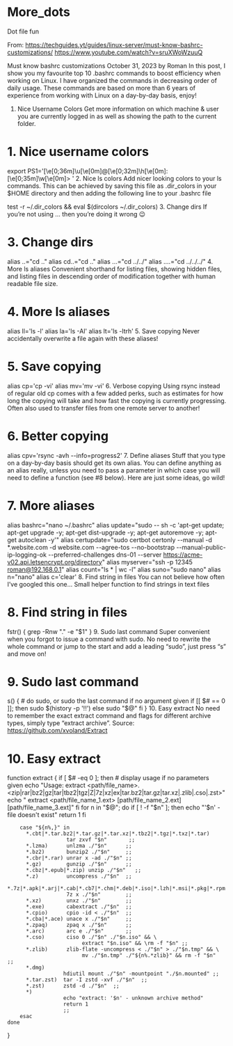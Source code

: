 # More_dots
Dot file fun

From:
https://techguides.yt/guides/linux-server/must-know-bashrc-customizations/
https://www.youtube.com/watch?v=sruXWoWzuuQ

Must know bashrc customizations
October 31, 2023 by Roman
In this post, I show you my favourite top 10 .bashrc commands to boost efficiency when working on Linux. I have organized the commands in decreasing order of daily usage. These commands are based on more than 6 years of experience from working with Linux on a day-by-day basis, enjoy!

1. Nice Username Colors
Get more information on which machine & user you are currently logged in as well as showing the path to the current folder.

# 1. Nice username colors
export PS1='\[\e[0;36m\]\u\[\e[0m\]@\[\e[0;32m\]\h\[\e[0m\]:\[\e[0;35m\]\w\[\e[0m\]> '
2. Nice ls colors
Add nicer looking colors to your ls commands. This can be achieved by saving this file as .dir_colors in your $HOME directory and then adding the following line to your .bashrc file

test -r ~/.dir_colors && eval $(dircolors ~/.dir_colors)
3. Change dirs
If you’re not using ... then you’re doing it wrong 😉

# 3. Change dirs
alias ..="cd .."
alias cd..="cd .."
alias ...="cd ../../"
alias ....="cd ../../../"
4. More ls aliases
Convenient shorthand for listing files, showing hidden files, and listing files in descending order of modification together with human readable file size.

# 4. More ls aliases
alias ll='ls -l'
alias la='ls -Al'
alias lt='ls -ltrh'
5. Save copying
Never accidentally overwrite a file again with these aliases!

# 5. Save copying
alias cp='cp -vi'
alias mv='mv -vi'
6. Verbose copying
Using rsync instead of regular old cp comes with a few added perks, such as estimates for how long the copying will take and how fast the copying is currently progressing. Often also used to transfer files from one remote server to another!

# 6. Better copying
alias cpv='rsync -avh --info=progress2'
7. Define aliases
Stuff that you type on a day-by-day basis should get its own alias. You can define anything as an alias really, unless you need to pass a parameter in which case you will need to define a function (see #8 below). Here are just some ideas, go wild!

# 7. More aliases
alias bashrc="nano ~/.bashrc"
alias update="sudo -- sh -c 'apt-get update; apt-get upgrade -y; apt-get dist-upgrade -y; apt-get autoremove -y; apt-get autoclean -y'"
alias certupdate="sudo certbot certonly --manual -d *.website.com -d website.com --agree-tos --no-bootstrap --manual-public-ip-logging-ok --preferred-challenges dns-01 --server https://acme-v02.api.letsencrypt.org/directory"
alias myserver="ssh -p 12345 roman@192.168.0.1"
alias count="ls * | wc -l"
alias suno="sudo nano"
alias n="nano"
alias c='clear'
8. Find string in files
You can not believe how often I’ve googled this one… Small helper function to find strings in text files

# 8. Find string in files
fstr() {
    grep -Rnw "." -e "$1"
}
9. Sudo last command
Super convenient when you forgot to issue a command with sudo. No need to rewrite the whole command or jump to the start and add a leading “sudo”, just press “s” and move on!

# 9. Sudo last command
s() { # do sudo, or sudo the last command if no argument given
    if [[ $# == 0 ]]; then
        sudo $(history -p '!!')
    else
        sudo "$@"
    fi
}
10. Easy extract
No need to remember the exact extract command and flags for different archive types, simply type “extract archive”. Source: https://github.com/xvoland/Extract

# 10. Easy extract
function extract {
 if [ $# -eq 0 ]; then
    # display usage if no parameters given
    echo "Usage: extract <path/file_name>.<zip|rar|bz2|gz|tar|tbz2|tgz|Z|7z|xz|ex|tar.bz2|tar.gz|tar.xz|.zlib|.cso|.zst>"
    echo "       extract <path/file_name_1.ext> [path/file_name_2.ext] [path/file_name_3.ext]"
 fi
    for n in "$@"; do
        if [ ! -f "$n" ]; then
            echo "'$n' - file doesn't exist"
            return 1
        fi

        case "${n%,}" in
          *.cbt|*.tar.bz2|*.tar.gz|*.tar.xz|*.tbz2|*.tgz|*.txz|*.tar)
                       tar zxvf "$n"       ;;
          *.lzma)      unlzma ./"$n"      ;;
          *.bz2)       bunzip2 ./"$n"     ;;
          *.cbr|*.rar) unrar x -ad ./"$n" ;;
          *.gz)        gunzip ./"$n"      ;;
          *.cbz|*.epub|*.zip) unzip ./"$n"   ;;
          *.z)         uncompress ./"$n"  ;;
          *.7z|*.apk|*.arj|*.cab|*.cb7|*.chm|*.deb|*.iso|*.lzh|*.msi|*.pkg|*.rpm|*.udf|*.wim|*.xar|*.vhd)
                       7z x ./"$n"        ;;
          *.xz)        unxz ./"$n"        ;;
          *.exe)       cabextract ./"$n"  ;;
          *.cpio)      cpio -id < ./"$n"  ;;
          *.cba|*.ace) unace x ./"$n"     ;;
          *.zpaq)      zpaq x ./"$n"      ;;
          *.arc)       arc e ./"$n"       ;;
          *.cso)       ciso 0 ./"$n" ./"$n.iso" && \
                            extract "$n.iso" && \rm -f "$n" ;;
          *.zlib)      zlib-flate -uncompress < ./"$n" > ./"$n.tmp" && \
                            mv ./"$n.tmp" ./"${n%.*zlib}" && rm -f "$n"   ;;
          *.dmg)
                      hdiutil mount ./"$n" -mountpoint "./$n.mounted" ;;
          *.tar.zst)  tar -I zstd -xvf ./"$n"  ;;
          *.zst)      zstd -d ./"$n"  ;;
          *)
                      echo "extract: '$n' - unknown archive method"
                      return 1
                      ;;
        esac
    done
}
